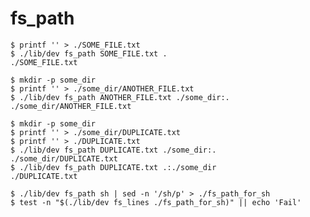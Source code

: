 fs_path
=======

```console test
$ printf '' > ./SOME_FILE.txt
$ ./lib/dev fs_path SOME_FILE.txt .
./SOME_FILE.txt
```

```console test
$ mkdir -p some_dir
$ printf '' > ./some_dir/ANOTHER_FILE.txt
$ ./lib/dev fs_path ANOTHER_FILE.txt ./some_dir:.
./some_dir/ANOTHER_FILE.txt
```

```console test
$ mkdir -p some_dir
$ printf '' > ./some_dir/DUPLICATE.txt
$ printf '' > ./DUPLICATE.txt
$ ./lib/dev fs_path DUPLICATE.txt ./some_dir:.
./some_dir/DUPLICATE.txt
$ ./lib/dev fs_path DUPLICATE.txt .:./some_dir
./DUPLICATE.txt
```

```console test
$ ./lib/dev fs_path sh | sed -n '/sh/p' > ./fs_path_for_sh
$ test -n "$(./lib/dev fs_lines ./fs_path_for_sh)" || echo 'Fail'
```

